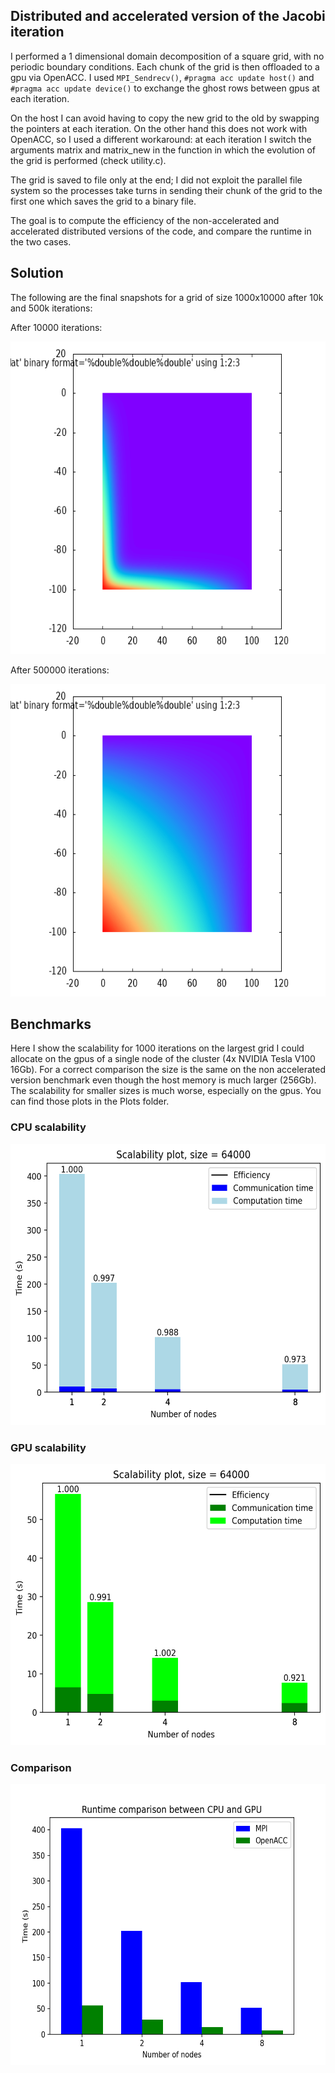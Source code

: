 ## Distributed and accelerated version of the Jacobi iteration

I performed a 1 dimensional domain decomposition of a square grid, with no periodic boundary conditions. Each chunk of the grid is then offloaded to a gpu via OpenACC. I used `MPI_Sendrecv()`, `#pragma acc update host()` and `#pragma acc update device()` to exchange the ghost rows between gpus at each iteration.

On the host I can avoid having to copy the new grid to the old by swapping the pointers at each iteration. On the other hand this does not work with OpenACC, so I used a different workaround: at each iteration I switch the arguments matrix and matrix_new in the function in which the evolution of the grid is performed (check utility.c).

The grid is saved to file only at the end; I did not exploit the parallel file system so the processes take turns in sending their chunk of the grid to the first one which saves the grid to a binary file.

The goal is to compute the efficiency of the non-accelerated and accelerated distributed versions of the code, and compare the runtime in the two cases.

## Solution

The following are the final snapshots for a grid of size 1000x10000 after 10k and 500k iterations:

After 10000 iterations:

<img src="Plots/plot_1k_10k.png" alt="Image Description" width="600" height="500">

After 500000 iterations:

<img src="Plots/jacobi_1k_500k.png" alt="Image Description" width="600" height="500">

## Benchmarks
Here I show the scalability for 1000 iterations on the largest grid I could allocate on the gpus of a single node of the cluster (4x NVIDIA Tesla V100 16Gb). For a correct comparison the size is the same on the non accelerated version benchmark even though the host memory is much larger (256Gb). The scalability for smaller sizes is much worse, especially on the gpus. You can find those plots in the Plots folder.

### CPU scalability
<img src="Plots/mpi_64000.png" alt="Image Description" width="600" height="450">

### GPU scalability
<img src="Plots/acc_64000.png" alt="Image Description" width="600" height="450">

### Comparison
<img src="Plots/Comparison_64000.png" alt="Image Description" width="600" height="450">
